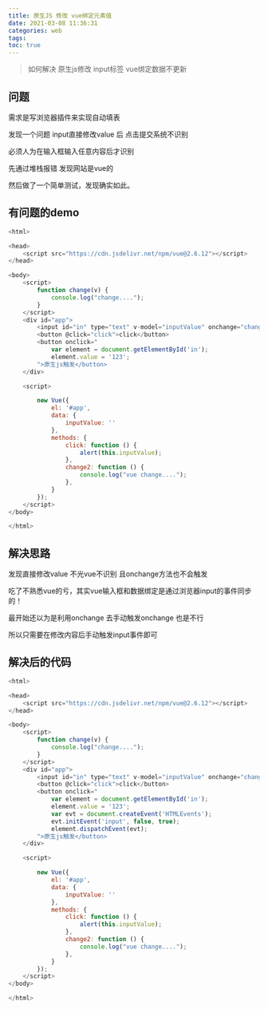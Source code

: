 ```yaml
---
title: 原生JS 修改 vue绑定元素值
date: 2021-03-08 11:36:31
categories: web
tags:
toc: true
---
```

> 如何解决 原生js修改 input标签 vue绑定数据不更新
> <!-- more -->

## 问题
需求是写浏览器插件来实现自动填表

发现一个问题 input直接修改value 后 点击提交系统不识别 

必须人为在输入框输入任意内容后才识别

先通过堆栈报错 发现网站是vue的

然后做了一个简单测试，发现确实如此。

## 有问题的demo
```js
<html>

<head>
    <script src="https://cdn.jsdelivr.net/npm/vue@2.6.12"></script>
</head>

<body>
    <script>
        function change(v) {
            console.log("change....");
        }
    </script>
    <div id="app">
        <input id="in" type="text" v-model="inputValue" onchange="change()" @change="change2" />
        <button @click="click">click</button>
        <button onclick="
            var element = document.getElementById('in');
            element.value = '123';
        ">原生js触发</button>
    </div>

    <script>

        new Vue({
            el: '#app',
            data: {
                inputValue: ''
            },
            methods: {
                click: function () {
                    alert(this.inputValue);
                },
                change2: function () {
                    console.log("vue change....");
                },
            }
        });
    </script>
</body>

</html>
```

## 解决思路
发现直接修改value 不光vue不识别 且onchange方法也不会触发

吃了不熟悉vue的亏，其实vue输入框和数据绑定是通过浏览器input的事件同步的！

最开始还以为是利用onchange  去手动触发onchange 也是不行

所以只需要在修改内容后手动触发input事件即可

## 解决后的代码
```js
<html>

<head>
    <script src="https://cdn.jsdelivr.net/npm/vue@2.6.12"></script>
</head>

<body>
    <script>
        function change(v) {
            console.log("change....");
        }
    </script>
    <div id="app">
        <input id="in" type="text" v-model="inputValue" onchange="change()" @change="change2" />
        <button @click="click">click</button>
        <button onclick="
            var element = document.getElementById('in');
            element.value = '123';
            var evt = document.createEvent('HTMLEvents');
            evt.initEvent('input', false, true);
            element.dispatchEvent(evt);
        ">原生js触发</button>
    </div>

    <script>

        new Vue({
            el: '#app',
            data: {
                inputValue: ''
            },
            methods: {
                click: function () {
                    alert(this.inputValue);
                },
                change2: function () {
                    console.log("vue change....");
                },
            }
        });
    </script>
</body>

</html>
```